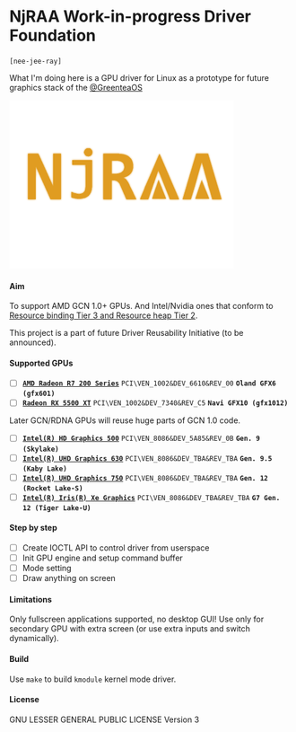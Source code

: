 # NjRAA Work-in-progress Driver Foundation

`[nee-jee-ray]`

What I'm doing here is a GPU driver for Linux as a prototype for future graphics stack of the [@GreenteaOS](https://github.com/GreenteaOS)

![NjRAA Logo](njraa.png?raw=true)

#### Aim

To support AMD GCN 1.0+ GPUs. And Intel/Nvidia ones that conform to
[Resource binding Tier 3 and Resource heap Tier 2](https://en.wikipedia.org/wiki/Feature_levels_in_Direct3D#Support_matrix).

This project is a part of future Driver Reusability Initiative (to be announced).

#### Supported GPUs

- [ ] [**`AMD Radeon R7 200 Series`**](https://www.techpowerup.com/gpu-specs/radeon-r7-250.c2459) `PCI\VEN_1002&DEV_6610&REV_00` **`Oland GFX6 (gfx601)`**
- [ ] [**`Radeon RX 5500 XT`**](https://www.techpowerup.com/gpu-specs/radeon-rx-5500-xt.c3468) `PCI\VEN_1002&DEV_7340&REV_C5` **`Navi GFX10 (gfx1012)`**

Later GCN/RDNA GPUs will reuse huge parts of GCN 1.0 code.

- [ ] [**`Intel(R) HD Graphics 500`**](https://en.wikipedia.org/wiki/Intel_Graphics_Technology#Apollo_Lake) `PCI\VEN_8086&DEV_5A85&REV_0B` **`Gen. 9 (Skylake)`**
- [ ] [**`Intel(R) UHD Graphics 630`**](https://en.wikipedia.org/wiki/Intel_Graphics_Technology#Kaby_Lake_Refresh_/_Amber_Lake_/_Coffee_Lake_/_Coffee_Lake_Refresh_/_Whiskey_Lake_/_Comet_Lake) `PCI\VEN_8086&DEV_TBA&REV_TBA` **`Gen. 9.5 (Kaby Lake)`**
- [ ] [**`Intel(R) UHD Graphics 750`**](https://en.wikipedia.org/wiki/Intel_Graphics_Technology#Twelfth_generation_(Gen12)) `PCI\VEN_8086&DEV_TBA&REV_TBA` **`Gen. 12 (Rocket Lake-S)`**
- [ ] [**`Intel(R) Iris(R) Xe Graphics`**](https://en.wikipedia.org/wiki/Intel_Graphics_Technology#Twelfth_generation_(Gen12)) `PCI\VEN_8086&DEV_TBA&REV_TBA` **`G7 Gen. 12 (Tiger Lake-U)`**

#### Step by step

- [ ] Create IOCTL API to control driver from userspace
- [ ] Init GPU engine and setup command buffer
- [ ] Mode setting
- [ ] Draw anything on screen

#### Limitations

Only fullscreen applications supported, no desktop GUI!
Use only for secondary GPU with extra screen
(or use extra inputs and switch dynamically).

#### Build

Use `make` to build `kmodule` kernel mode driver.

#### License

GNU LESSER GENERAL PUBLIC LICENSE Version 3
